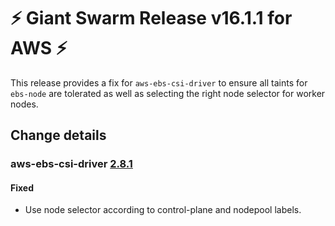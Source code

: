 # :zap: Giant Swarm Release v16.1.1 for AWS :zap:

This release provides a fix for `aws-ebs-csi-driver` to ensure all taints for `ebs-node` are tolerated as well as selecting the right node selector for worker nodes.

## Change details


### aws-ebs-csi-driver [2.8.1](https://github.com/giantswarm/aws-ebs-csi-driver-app/releases/tag/v2.8.1)

#### Fixed
- Use node selector according to control-plane and nodepool labels.



